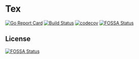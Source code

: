 # Tex

[![Go Report Card](https://goreportcard.com/badge/github.com/andcan/tex)](https://goreportcard.com/report/github.com/andcan/tex)
[![Build Status](https://travis-ci.org/andcan/tex.svg?branch=master)](https://travis-ci.org/andcan/tex)
[![codecov](https://codecov.io/gh/andcan/tex/branch/master/graph/badge.svg)](https://codecov.io/gh/andcan/tex)
[![FOSSA Status](https://app.fossa.io/api/projects/git%2Bgithub.com%2Fandcan%2Ftex.svg?type=shield)](https://app.fossa.io/projects/git%2Bgithub.com%2Fandcan%2Ftex?ref=badge_shield)


## License
[![FOSSA Status](https://app.fossa.io/api/projects/git%2Bgithub.com%2Fandcan%2Ftex.svg?type=large)](https://app.fossa.io/projects/git%2Bgithub.com%2Fandcan%2Ftex?ref=badge_large)